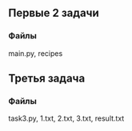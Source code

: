 ## Первые 2 задачи ##
### Файлы ###
main.py, recipes

## Третья задача ##
### Файлы ###
task3.py, 1.txt, 2.txt, 3.txt, result.txt

